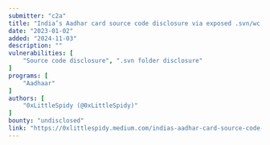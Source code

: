 ```yaml
---
submitter: "c2a"
title: "India’s Aadhar card source code disclosure via exposed .svn/wc.db"
date: "2023-01-02"
added: "2024-11-03"
description: ""
vulnerabilities: [
    "Source code disclosure", ".svn folder disclosure"
]
programs: [
    "Aadhaar"
]
authors: [
    "0xLittleSpidy (@0xLittleSpidy)"
]
bounty: "undisclosed"
link: "https://0xlittlespidy.medium.com/indias-aadhar-card-source-code-disclosure-via-exposed-svn-wc-db-c05519ea7761"
---
```




